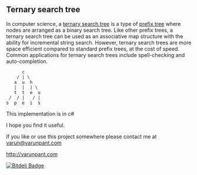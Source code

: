 Ternary search tree
---------------

In computer science, a [ternary search tree](http://en.wikipedia.org/wiki/Ternary_search_tree) is a type of [prefix tree](http://en.wikipedia.org/wiki/Trie) where nodes are arranged as a binary search tree. Like other prefix trees, a ternary search tree can be used as an associative map structure with the ability for incremental string search. However, ternary search trees are more space efficient compared to standard prefix trees, at the cost of speed. Common applications for ternary search trees include spell-checking and auto-completion.

          c
        / | \
       a  u  h
       |  |  | \
       t  t  e  u
     /  / |   / |
    s  p  e  i  s
 

This implementation is in c#

I hope you find it useful.

If you like or use this project somewhere please contact me at
varun@varunpant.com

http://varunpant.com

[![Bitdeli Badge](https://d2weczhvl823v0.cloudfront.net/varunpant/ternarytree/trend.png)](https://bitdeli.com/free "Bitdeli Badge")


